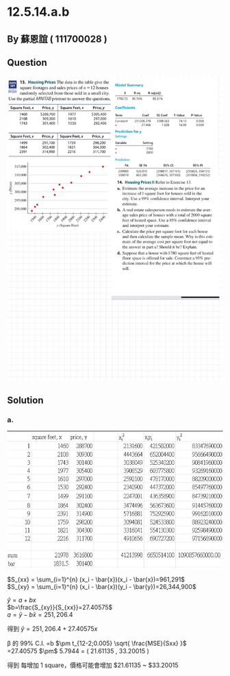 # 12.5.14.a.b

## By 蘇恩誼 ( 111700028 )

## Question

![image](https://github.com/HWTeng-Course/202402-Statistics/blob/4eb612b02e1e94320fd15fc783dc6937e6336ad3/Images/12.5.14ab.jpg)

## Solution
### a.

![image](https://github.com/HWTeng-Course/202402-Statistics/blob/e8991a2d6a17cb6662426f57e3073766b56f153a/Images/messageImage_1713680777157.jpg)

$S_{xx} = \sum_{i=1}^{n} (x_i - \bar{x})(x_i - \bar{x})=961,291$\
$S_{xy} = \sum_{i=1}^{n} (x_i - \bar{x})(y_i - \bar{y})=26,344,900$

$\hat{y}=a+bx$\
$b=\frac{S_{xy}}{S_{xx}}=27.40575$\
$a=\bar{y} - b\bar{x} = 251,206.4$

得到 $\hat{y}=251,206.4+27.40575x$

β 的 99% C.I.
=b $\pm t_{12-2;0.005} \sqrt{ \frac{MSE}{Sxx} }$<br>
=27.40575 $\pm\$ 5.7944 = ( 21.61135 , 33.20015 )

得到 每增加 1 square，價格可能會增加 $21.61135 ~ $33.20015
